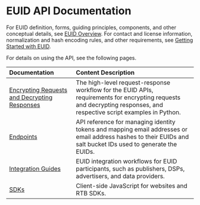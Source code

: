 # EUID API Documentation

For EUID definition, forms, guiding principles, components, and other conceptual details, see [EUID Overview](../../README.md). For contact and license information, normalization and hash encoding rules, and other requirements, see [Getting Started with EUID](../README.md).

For details on using the API, see the following pages.

| Documentation | Content Description |
| :--- | :--- |
| [Encrypting Requests and Decrypting Responses](ref-info/encryption-decryption.md) | The high-level request-response workflow for the EUID APIs, requirements for encrypting requests and decrypting responses, and respective script examples in Python.  |
| [Endpoints](./endpoints/README.md) | API reference for managing identity tokens and mapping email addresses or email address hashes to their EUIDs and salt bucket IDs used to generate the EUIDs. |
| [Integration Guides](./guides/README.md) | EUID integration workflows for EUID participants, such as publishers, DSPs, advertisers, and data providers. |
| [SDKs](./sdks/README.md) | Client-side JavaScript for websites and RTB SDKs. | 


